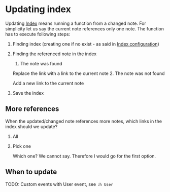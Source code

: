 [000011]: 000011.md
[00000f]: 00000f.md

# Updating index

Updating [Index][00000f] means running a function from a changed note. For
simplicity let us say the current note references only one note. The function
has to execute following steps:

1. Finding index (creating one if no exist - as said in [Index configuration][000011])
2. Finding the referenced note in the index
    1. The note was found

      Replace the link with a link to the current note
    2. The note was not found

      Add a new link to the current note
3. Save the index

## More references

When the updated/changed note references more notes, which links in the index
should we update?

1. All

2. Pick one

    Which one? We cannot say. Therefore I would go for the first option.


## When to update

TODO: Custom events with User event, see `:h User`
